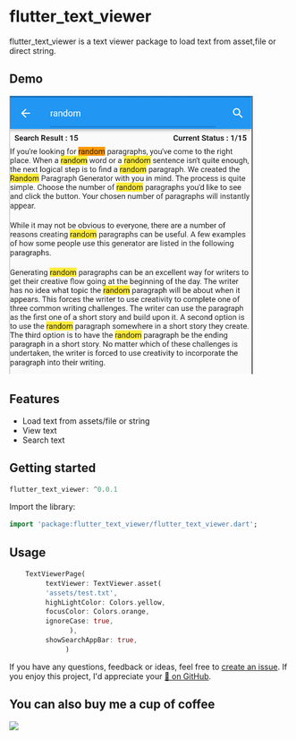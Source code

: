 # flutter_text_viewer 

flutter_text_viewer is a text viewer package to load text from asset,file or direct string.   

## Demo
![Image](https://github.com/CodingWithTashi/flutter_text_viewer/blob/master/example/demo/search.png?raw=true)

## Features

* Load text from assets/file or string
* View text
* Search text

## Getting started

```dart
flutter_text_viewer: ^0.0.1

```   
Import the library:
```dart
import 'package:flutter_text_viewer/flutter_text_viewer.dart';

```
## Usage   

```dart
    TextViewerPage(
         textViewer: TextViewer.asset(
         'assets/test.txt',
         highLightColor: Colors.yellow,
         focusColor: Colors.orange,
         ignoreCase: true,
               ),
         showSearchAppBar: true,
              )
```
If you have any questions, feedback or ideas, feel free to [create an
issue](https://github.com/CodingWithTashi/flutter_text_viewer/issues/new). If you enjoy this
project, I'd appreciate your [🌟 on GitHub](https://github.com/CodingWithTashi/flutter_text_viewer/).   

## You can also buy me a cup of coffee   
<a href="https://www.buymeacoffee.com/codingwithtashi"><img src="https://cdn.buymeacoffee.com/buttons/v2/default-yellow.png" width=200px></a>

